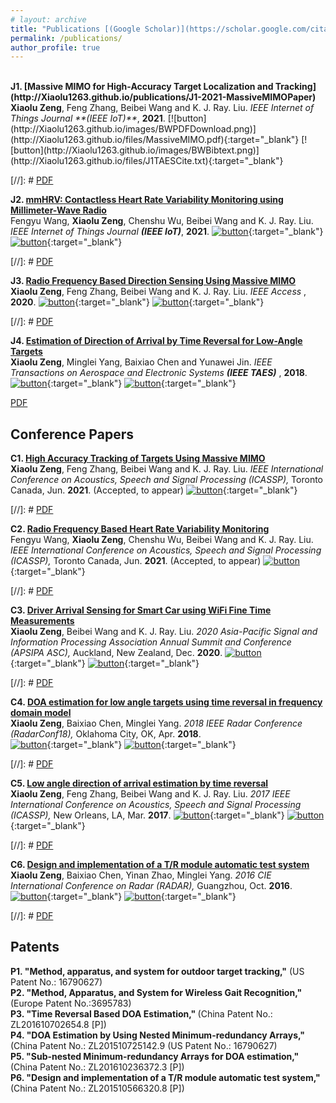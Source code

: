 ```yaml
---
# layout: archive
title: "Publications [(Google Scholar)](https://scholar.google.com/citations?hl=en&user=dfbckccAAAAJ)"
permalink: /publications/
author_profile: true
---
```

<br>
<b>J1. [Massive MIMO for High-Accuracy Target Localization and Tracking](http://Xiaolu1263.github.io/publications/J1-2021-MassiveMIMOPaper)</b> 
<br>
<b>Xiaolu Zeng</b>, Feng Zhang, Beibei Wang and K. J. Ray. Liu.
<i> IEEE Internet of Things Journal **(IEEE IoT)**</i>, <b>2021</b>.
[![button](http://Xiaolu1263.github.io/images/BWPDFDownload.png)](http://Xiaolu1263.github.io/files/MassiveMIMO.pdf){:target="_blank"} [![button](http://Xiaolu1263.github.io/images/BWBibtext.png)](http://Xiaolu1263.github.io/files/J1TAESCite.txt){:target="_blank"} <br>

[//]: # [PDF](http://Xiaolu1263.github.io/files/MassiveMIMO.pdf) <br>

<b>J2. [mmHRV: Contactless Heart Rate Variability Monitoring using Millimeter-Wave Radio](http://Xiaolu1263.github.io/publications/J2-2021-mmHRVPaper)</b> 
<br>
Fengyu Wang, <b>Xiaolu Zeng</b>, Chenshu Wu, Beibei Wang and K. J. Ray. Liu.
<i> IEEE Internet of Things Journal **(IEEE IoT)**</i>, <b>2021</b>.
[![button](http://Xiaolu1263.github.io/images/BWPDFDownload.png)](http://Xiaolu1263.github.io/files/ViMo.pdf){:target="_blank"} [![button](http://Xiaolu1263.github.io/images/BWBibtext.png)](http://Xiaolu1263.github.io/files/J1TAESCite.txt){:target="_blank"} <br>

[//]: # [PDF](http://Xiaolu1263.github.io/files/ViMo.pdf) <br>

<b>J3. [Radio Frequency Based Direction Sensing Using Massive MIMO](http://Xiaolu1263.github.io/publications/J3-2020-DirectionSensorPaper)</b> 
<br>
<b>Xiaolu Zeng</b>, Feng Zhang, Beibei Wang and K. J. Ray. Liu.
<i> IEEE Access </i>, <b>2020</b>. 
[![button](http://Xiaolu1263.github.io/images/BWPDFDownload.png)](http://Xiaolu1263.github.io/files/Access.pdf){:target="_blank"} [![button](http://Xiaolu1263.github.io/images/BWBibtext.png)](http://Xiaolu1263.github.io/files/J1TAESCite.txt){:target="_blank"} <br>

[//]: # [PDF](http://Xiaolu1263.github.io/files/Access.pdf) <br>

<b>J4. [Estimation of Direction of Arrival by Time Reversal for Low-Angle Targets](http://Xiaolu1263.github.io/publications/J4-2018-TAESPaper)</b> 
<br>
<b>Xiaolu Zeng</b>, Minglei Yang, Baixiao Chen and Yunawei Jin.
<i> IEEE Transactions on Aerospace and Electronic Systems **(IEEE TAES)** </i>, <b>2018</b>. 
[![button](http://Xiaolu1263.github.io/images/BWPDFDownload.png)](http://Xiaolu1263.github.io/files/TAES.pdf){:target="_blank"} [![button](http://Xiaolu1263.github.io/images/BWBibtext.png)](http://Xiaolu1263.github.io/files/J1TAESCite.txt){:target="_blank"} <br>

[PDF](http://Xiaolu1263.github.io/files/TAES.pdf) <br>

## Conference Papers
<b>C1. [High Accuracy Tracking of Targets Using Massive MIMO](http://Xiaolu1263.github.io/publications/C1-2021-MassiveMIMOICASSP)</b> 
<br>
<b>Xiaolu Zeng</b>, Feng Zhang, Beibei Wang and K. J. Ray. Liu.
<i> IEEE International Conference on Acoustics, Speech and Signal Processing (ICASSP),</i> Toronto Canada, Jun. <b> 2021</b>. (Accepted, to appear) 
[![button](http://Xiaolu1263.github.io/images/BWPDFDownload.png)](http://Xiaolu1263.github.io/files/ICASSP2021MassiveMIMO.pdf){:target="_blank"} <br>

[//]: # [PDF](http://Xiaolu1263.github.io/files/ICASSP2021MassiveMIMO.pdf) <br>

<b>C2. [Radio Frequency Based Heart Rate Variability Monitoring](http://Xiaolu1263.github.io/publications/C2-2021-mmHRVICASSP)</b> 
<br>
Fengyu Wang, <b>Xiaolu Zeng</b>, Chenshu Wu, Beibei Wang and K. J. Ray. Liu.
<i> IEEE International Conference on Acoustics, Speech and Signal Processing (ICASSP),</i> Toronto Canada, Jun. <b> 2021</b>. (Accepted, to appear) 
[![button](http://Xiaolu1263.github.io/images/BWPDFDownload.png)](http://Xiaolu1263.github.io/files/ICASSP2021HRV.pdf){:target="_blank"} <br>

[//]: # [PDF](http://Xiaolu1263.github.io/files/ICASSP2021HRV.pdf) <br>

<b>C3. [Driver Arrival Sensing for Smart Car using WiFi Fine Time Measurements](http://Xiaolu1263.github.io/publications/C3-2017-DriverSensing)</b> 
<br>
<b>Xiaolu Zeng</b>, Beibei Wang and K. J. Ray. Liu.
<i> 2020 Asia-Pacific Signal and Information Processing Association Annual Summit and Conference (APSIPA ASC),</i> Auckland, New Zealand, Dec. <b>2020</b>. 
[![button](http://Xiaolu1263.github.io/images/BWPDFDownload.png)](http://Xiaolu1263.github.io/files/DriverSensing.pdf){:target="_blank"} [![button](http://Xiaolu1263.github.io/images/BWBibtext.png)](http://Xiaolu1263.github.io/files/J1TAESCite.txt){:target="_blank"} <br>

[//]: # [PDF](http://Xiaolu1263.github.io/files/DriverSensing.pdf) <br>

<b>C4. [DOA estimation for low angle targets using time reversal in frequency domain model](http://Xiaolu1263.github.io/publications/C4-2018-RadarConf)</b> 
<br>
<b>Xiaolu Zeng</b>, Baixiao Chen, Minglei Yang.
<i> 2018 IEEE Radar Conference (RadarConf18), </i> Oklahoma City, OK, Apr. <b>2018</b>.  
[![button](http://Xiaolu1263.github.io/images/BWPDFDownload.png)](http://Xiaolu1263.github.io/files/RadarConf18.pdf){:target="_blank"} [![button](http://Xiaolu1263.github.io/images/BWBibtext.png)](http://Xiaolu1263.github.io/files/J1TAESCite.txt){:target="_blank"} <br>

[//]: # [PDF](http://Xiaolu1263.github.io/files/RadarConf18.pdf) <br>

<b>C5. [Low angle direction of arrival estimation by time reversal](http://Xiaolu1263.github.io/publications/C5-2017-TRDOAICASSP)</b> 
<br>
<b>Xiaolu Zeng</b>, Feng Zhang, Beibei Wang and K. J. Ray. Liu.
<i> 2017 IEEE International Conference on Acoustics, Speech and Signal Processing (ICASSP),</i> New Orleans, LA, Mar. <b>2017</b>. 
[![button](http://Xiaolu1263.github.io/images/BWPDFDownload.png)](http://Xiaolu1263.github.io/files/RadarConf18.pdf){:target="_blank"} [![button](http://Xiaolu1263.github.io/images/BWBibtext.png)](http://Xiaolu1263.github.io/files/J1TAESCite.txt){:target="_blank"} <br>

[//]: # [PDF](http://Xiaolu1263.github.io/files/2017ICASSP.pdf) <br>

<b>C6. [Design and implementation of a T/R module automatic test system](http://Xiaolu1263.github.io/publications/C6-2016-TRTest)</b> 
<br>
<b>Xiaolu Zeng</b>, Baixiao Chen, Yinan Zhao, Minglei Yang.
<i> 2016 CIE International Conference on Radar (RADAR),</i> Guangzhou, Oct. <b>2016</b>.  
[![button](http://Xiaolu1263.github.io/images/BWPDFDownload.png)](http://Xiaolu1263.github.io/files/TRTest.pdf){:target="_blank"} [![button](http://Xiaolu1263.github.io/images/BWBibtext.png)](http://Xiaolu1263.github.io/files/J1TAESCite.txt){:target="_blank"} <br>

[//]: # [PDF](http://Xiaolu1263.github.io/files/TRTest.pdf) <br>


## Patents
<b>P1. "Method, apparatus, and system for outdoor target tracking,"</b> (US Patent No.: 16790627) <br>
<b>P2. "Method, Apparatus, and System for Wireless Gait Recognition," </b> (Europe Patent No.:3695783) <br>
<b>P3. "Time Reversal Based DOA Estimation," </b>(China Patent No.: ZL201610702654.8 [P]) <br>
<b>P4. "DOA Estimation by Using Nested Minimum-redundancy Arrays," </b> (China Patent No.: ZL201510725142.9 (US Patent No.: 16790627) <br>
<b>P5. "Sub-nested Minimum-redundancy Arrays for DOA estimation," </b> (China Patent No.: ZL201610236372.3 [P])<br>
<b>P6. "Design and implementation of a T/R module automatic test system," </b> (China Patent No.: ZL201510566320.8 [P]) <br>

